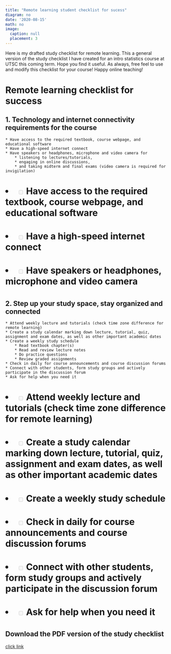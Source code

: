 ```yaml
---
title: "Remote learning student checklist for sucess"
diagram: no
date: '2020-08-15'
math: no
image:
  caption: null
  placement: 3
---
```


Here is my drafted study checklist for remote learning. This a general version of the study checklist I have created for an intro statistics course at UTSC this coming term. Hope you find it useful. As always, free feel to use and modify this checklist for your course! Happy online teaching!


# Remote learning checklist for success

## 1.	Technology and internet connectivity requirements for the course

    * Have access to the required textbook, course webpage, and educational software
    * Have a high-speed internet connect
    * Have speakers or headphones, microphone and video camera for 
        * listening to lectures/tutorials, 
        * engaging in online discussions,
        * and taking midterm and final exams (video camera is required for invigilation)


# <ul class="task-list">
# <li><input type="checkbox" disabled="" class="task-list-item"> Have access to the required textbook, course webpage, and educational software</li>
# <li><input type="checkbox" disabled="" class="task-list-item"> Have a high-speed internet connect</li>
# <li><input type="checkbox" disabled="" class="task-list-item"> Have speakers or headphones, microphone and video camera</li>
# </ul>


## 2.	Step up your study space, stay organized and connected


    * Attend weekly lecture and tutorials (check time zone difference for remote learning)
    * Create a study calendar marking down lecture, tutorial, quiz, assignment and exam dates, as well as other important academic dates
    * Create a weekly study schedule 
        * Read textbook chapter(s)
        * Read and review lecture notes
        * Do practice questions
        * Review graded assignments
    * Check in daily for course announcements and course discussion forums
    * Connect with other students, form study groups and actively participate in the discussion forum
    * Ask for help when you need it


# <ul class="task-list">
# <li><input type="checkbox" disabled="" class="task-list-item"> Attend weekly lecture and tutorials (check time zone difference for remote learning)</li>
# <li><input type="checkbox" disabled="" class="task-list-item"> Create a study calendar marking down lecture, tutorial, quiz, assignment and exam dates, as well as other important academic dates</li>
# <li><input type="checkbox" disabled="" class="task-list-item"> Create a weekly study schedule</li>
# <li><input type="checkbox" disabled="" class="task-list-item"> Check in daily for course announcements and course discussion forums</li>
# <li><input type="checkbox" disabled="" class="task-list-item"> Connect with other students, form study groups and actively participate in the discussion forum</li>
# <li><input type="checkbox" disabled="" class="task-list-item"> Ask for help when you need it</li>
# </ul>


## Download the PDF version of the study checklist 

[click link](files/checklist.pdf)

